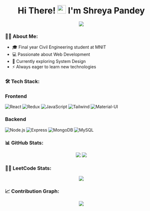 <h1 align="center">
  Hi There! <img src="https://media.giphy.com/media/hvRJCLFzcasrR4ia7z/giphy.gif" width="28"> I'm Shreya Pandey
</h1>

<div align="center">
  <img src="https://readme-typing-svg.herokuapp.com/?lines=Full+Stack+Developer;Problem+Solver;Quick+Learner&center=true&color=f75c7e"/>
</div>

### 👩‍💻 About Me:
- 🎓 Final year Civil Engineering student at MNIT
- 💻 Passionate about Web Development
- 🌱 Currently exploring System Design
- ⚡ Always eager to learn new technologies

### 🛠️ Tech Stack:
<div>
  
  <h3>Frontend</h3>
  
  ![React](https://img.shields.io/badge/-React-61DAFB?style=for-the-badge&logo=react&logoColor=black)
  ![Redux](https://img.shields.io/badge/-Redux-764ABC?style=for-the-badge&logo=redux&logoColor=white)
  ![JavaScript](https://img.shields.io/badge/-JavaScript-F7DF1E?style=for-the-badge&logo=javascript&logoColor=black)
  ![Tailwind](https://img.shields.io/badge/-Tailwind-38B2AC?style=for-the-badge&logo=tailwind-css&logoColor=white)
  ![Material-UI](https://img.shields.io/badge/-MUI-007FFF?style=for-the-badge&logo=mui&logoColor=white)

  <h3>Backend</h3>

  ![Node.js](https://img.shields.io/badge/-Node.js-339933?style=for-the-badge&logo=node.js&logoColor=white)
  ![Express](https://img.shields.io/badge/-Express-000000?style=for-the-badge&logo=express&logoColor=white)
  ![MongoDB](https://img.shields.io/badge/-MongoDB-47A248?style=for-the-badge&logo=mongodb&logoColor=white)
  ![MySQL](https://img.shields.io/badge/-MySQL-4479A1?style=for-the-badge&logo=mysql&logoColor=white)
</div>

### 📊 GitHub Stats:
<div align="center">
  <img src="https://github-readme-stats.vercel.app/api?username=S-reyapandey&show_icons=true&theme=radical&hide_border=true" />
  <img src="https://github-readme-streak-stats.herokuapp.com/?user=S-reyapandey&theme=radical&hide_border=true" />
</div>

### 👨‍💻 LeetCode Stats:
<div align="center">
  <img src="https://leetcard.jacoblin.cool/shreyaamt02?theme=dark&font=Roboto&ext=heatmap" />
</div>

### 📈 Contribution Graph:
<div align="center">
  <img src="https://github-readme-activity-graph.vercel.app/graph/?username=S-reyapandey&bg_color=1F222E&color=F8D866&line=F85D7F&point=FFFFFF&hide_border=true" />
</div>

